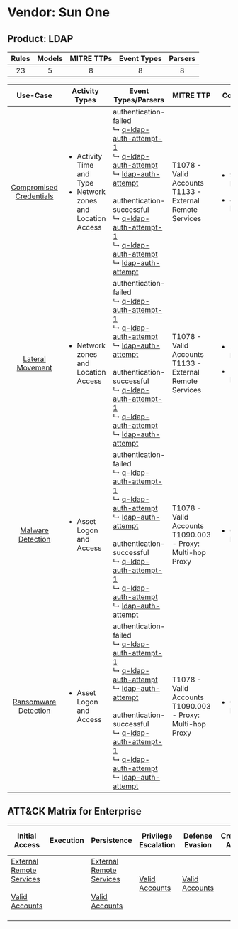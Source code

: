 Vendor: Sun One
===============
Product: LDAP
-------------
| Rules | Models | MITRE TTPs | Event Types | Parsers |
|:-----:|:------:|:----------:|:-----------:|:-------:|
|  23   |   5    |     8      |      8      |    8    |

|                                 Use-Case                                  | Activity Types                                                                      | Event Types/Parsers                                                                                                                                                                                                                                                                                                                                                                                                                                                                                                                        | MITRE TTP                                                        | Content                                             |
|:-------------------------------------------------------------------------:| ----------------------------------------------------------------------------------- | ------------------------------------------------------------------------------------------------------------------------------------------------------------------------------------------------------------------------------------------------------------------------------------------------------------------------------------------------------------------------------------------------------------------------------------------------------------------------------------------------------------------------------------------ | ---------------------------------------------------------------- | --------------------------------------------------- |
| [Compromised Credentials](../UseCases/usecase_compromised_credentials.md) | <ul><li>Activity Time  and Type</li><li>Network zones and Location Access</li></ul> |  authentication-failed<br> ↳ [q-ldap-auth-attempt-1](../Parsers/parserContent_q-ldap-auth-attempt-1.md)<br> ↳ [q-ldap-auth-attempt](../Parsers/parserContent_q-ldap-auth-attempt.md)<br> ↳ [ldap-auth-attempt](../Parsers/parserContent_ldap-auth-attempt.md)<br><br> authentication-successful<br> ↳ [q-ldap-auth-attempt-1](../Parsers/parserContent_q-ldap-auth-attempt-1.md)<br> ↳ [q-ldap-auth-attempt](../Parsers/parserContent_q-ldap-auth-attempt.md)<br> ↳ [ldap-auth-attempt](../Parsers/parserContent_ldap-auth-attempt.md)<br> | T1078 - Valid Accounts<br>T1133 - External Remote Services<br>   | <ul><li>9 Rules</li></ul><ul><li>4 Models</li></ul> |
|        [Lateral Movement](../UseCases/usecase_lateral_movement.md)        | <ul><li>Network zones and Location Access</li></ul>                                 |  authentication-failed<br> ↳ [q-ldap-auth-attempt-1](../Parsers/parserContent_q-ldap-auth-attempt-1.md)<br> ↳ [q-ldap-auth-attempt](../Parsers/parserContent_q-ldap-auth-attempt.md)<br> ↳ [ldap-auth-attempt](../Parsers/parserContent_ldap-auth-attempt.md)<br><br> authentication-successful<br> ↳ [q-ldap-auth-attempt-1](../Parsers/parserContent_q-ldap-auth-attempt-1.md)<br> ↳ [q-ldap-auth-attempt](../Parsers/parserContent_q-ldap-auth-attempt.md)<br> ↳ [ldap-auth-attempt](../Parsers/parserContent_ldap-auth-attempt.md)<br> | T1078 - Valid Accounts<br>T1133 - External Remote Services<br>   | <ul><li>2 Rules</li></ul><ul><li>1 Models</li></ul> |
|       [Malware Detection](../UseCases/usecase_malware_detection.md)       | <ul><li>Asset Logon and Access</li></ul>                                            |  authentication-failed<br> ↳ [q-ldap-auth-attempt-1](../Parsers/parserContent_q-ldap-auth-attempt-1.md)<br> ↳ [q-ldap-auth-attempt](../Parsers/parserContent_q-ldap-auth-attempt.md)<br> ↳ [ldap-auth-attempt](../Parsers/parserContent_ldap-auth-attempt.md)<br><br> authentication-successful<br> ↳ [q-ldap-auth-attempt-1](../Parsers/parserContent_q-ldap-auth-attempt-1.md)<br> ↳ [q-ldap-auth-attempt](../Parsers/parserContent_q-ldap-auth-attempt.md)<br> ↳ [ldap-auth-attempt](../Parsers/parserContent_ldap-auth-attempt.md)<br> | T1078 - Valid Accounts<br>T1090.003 - Proxy: Multi-hop Proxy<br> | <ul><li>6 Rules</li></ul>                           |
|    [Ransomware Detection](../UseCases/usecase_ransomware_detection.md)    | <ul><li>Asset Logon and Access</li></ul>                                            |  authentication-failed<br> ↳ [q-ldap-auth-attempt-1](../Parsers/parserContent_q-ldap-auth-attempt-1.md)<br> ↳ [q-ldap-auth-attempt](../Parsers/parserContent_q-ldap-auth-attempt.md)<br> ↳ [ldap-auth-attempt](../Parsers/parserContent_ldap-auth-attempt.md)<br><br> authentication-successful<br> ↳ [q-ldap-auth-attempt-1](../Parsers/parserContent_q-ldap-auth-attempt-1.md)<br> ↳ [q-ldap-auth-attempt](../Parsers/parserContent_q-ldap-auth-attempt.md)<br> ↳ [ldap-auth-attempt](../Parsers/parserContent_ldap-auth-attempt.md)<br> | T1078 - Valid Accounts<br>T1090.003 - Proxy: Multi-hop Proxy<br> | <ul><li>6 Rules</li></ul>                           |

ATT&CK Matrix for Enterprise
----------------------------
| Initial Access                                                                                                                                   | Execution | Persistence                                                                                                                                      | Privilege Escalation                                                | Defense Evasion                                                     | Credential Access | Discovery | Lateral Movement | Collection | Command and Control                                                                                                                       | Exfiltration | Impact |
| ------------------------------------------------------------------------------------------------------------------------------------------------ | --------- | ------------------------------------------------------------------------------------------------------------------------------------------------ | ------------------------------------------------------------------- | ------------------------------------------------------------------- | ----------------- | --------- | ---------------- | ---------- | ----------------------------------------------------------------------------------------------------------------------------------------- | ------------ | ------ |
| [External Remote Services](https://attack.mitre.org/techniques/T1133)<br><br>[Valid Accounts](https://attack.mitre.org/techniques/T1078)<br><br> |           | [External Remote Services](https://attack.mitre.org/techniques/T1133)<br><br>[Valid Accounts](https://attack.mitre.org/techniques/T1078)<br><br> | [Valid Accounts](https://attack.mitre.org/techniques/T1078)<br><br> | [Valid Accounts](https://attack.mitre.org/techniques/T1078)<br><br> |                   |           |                  |            | [Proxy: Multi-hop Proxy](https://attack.mitre.org/techniques/T1090/003)<br><br>[Proxy](https://attack.mitre.org/techniques/T1090)<br><br> |              |        |